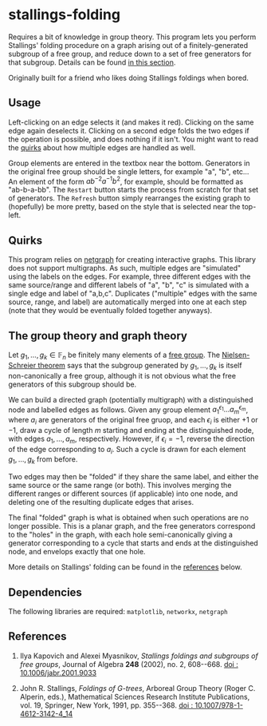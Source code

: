 # stallings-folding

Requires a bit of knowledge in group theory. This program lets you perform Stallings' folding procedure on a graph arising out of a finitely-generated subgroup of a free group, and reduce down to a set of free generators for that subgroup. Details can be found [in this section](#the-group-theory-and-graph-theory).

Originally built for a friend who likes doing Stallings foldings when bored.

## Usage

Left-clicking on an edge selects it (and makes it red). Clicking on the same edge again deselects it. Clicking on a second edge folds the two edges if the operation is possible, and does nothing if it isn't. You might want to read the [quirks](#quirks) about how multiple edges are handled as well.

Group elements are entered in the textbox near the bottom. Generators in the original free group should be single letters, for example "a", "b", etc... An element of the form $ab^{-2}a^{-1}b^2$, for example, should be formatted as "ab-b-a-bb". The ``Restart`` button starts the process from scratch for that set of generators. The ``Refresh`` button simply rearranges the existing graph to (hopefully) be more pretty, based on the style that is selected near the top-left.

## Quirks

This program relies on [netgraph](https://pypi.org/project/netgraph/) for creating interactive graphs. This library does not support multigraphs. As such, multiple edges are "simulated" using the labels on the edges. For example, three different edges with the same source/range and different labels of "a", "b", "c" is simulated with a single edge and label of "a,b,c". Duplicates ("multiple" edges with the same source, range, and label) are automatically merged into one at each step (note that they would be eventually folded together anyways).

## The group theory and graph theory

Let $g_1, \dots, g_k \in \mathbb{F}_n$ be finitely many elements of a [free group](https://en.wikipedia.org/wiki/Free_group). The [Nielsen-Schreier theorem](https://en.wikipedia.org/wiki/Nielsen%E2%80%93Schreier_theorem) says that the subgroup generated by $g_1, \dots, g_k$ is itself non-canonically a free group, although it is not obvious what the free generators of this subgroup should be.

We can build a directed graph (potentially multigraph) with a distinguished node and labelled edges as follows. Given any group element $a_1^{\epsilon_1} \dots a_m^{\epsilon_m}$, where $a_i$ are generators of the original free gruop, and each $\epsilon_i$ is either $+1$ or $-1$, draw a cycle of length $m$ starting and ending at the distinguished node, with edges $a_1, \dots, a_m$, respectively. However, if $\epsilon_i = -1$, reverse the direction of the edge corresponding to $a_i$. Such a cycle is drawn for each element $g_1, \dots, g_k$ from before.

Two edges may then be "folded" if they share the same label, and either the same source or the same range (or both). This involves merging the different ranges or different sources (if applicable) into one node, and deleting one of the resulting duplicate edges that arises.

The final "folded" graph is what is obtained when such operations are no longer possible. This is a planar graph, and the free generators correspond to the "holes" in the graph, with each hole semi-canonically giving a generator corresponding to a cycle that starts and ends at the distinguished node, and envelops exactly that one hole.

More details on Stallings' folding can be found in the [references](#references) below.

## Dependencies

The following libraries are required: ``matplotlib``, ``networkx``, ``netgraph``

## References

1. Ilya Kapovich and Alexei Myasnikov, *Stallings foldings and subgroups of free groups*, Journal of Algebra **248** (2002), no. 2, 608--668. [doi : 10.1006/jabr.2001.9033](https://doi.org/10.1006/jabr.2001.9033)

2. John R. Stallings, *Foldings of G-trees*, Arboreal Group Theory (Roger C. Alperin, eds.), Mathematical Sciences Research Institute Publications, vol. 19, Springer, New York, 1991, pp. 355--368. [doi : 10.1007/978-1-4612-3142-4_14](https://doi.org/10.1007/978-1-4612-3142-4_14)
